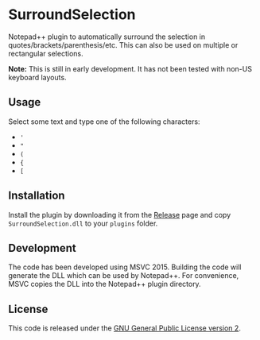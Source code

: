# SurroundSelection
Notepad++ plugin to automatically surround the selection in quotes/brackets/parenthesis/etc. This can also be used on multiple or rectangular selections.

**Note:** This is still in early development. It has not been tested with non-US keyboard layouts.

## Usage
Select some text and type one of the following characters:
- `'`
- `"`
- `(`
- `{`
- `[`

## Installation
Install the plugin by downloading it from the [Release](https://github.com/dail8859/SurroundSelection/releases) page and copy `SurroundSelection.dll` to your `plugins` folder.

## Development
The code has been developed using MSVC 2015. Building the code will generate the DLL which can be used by Notepad++. For convenience, MSVC copies the DLL into the Notepad++ plugin directory.

## License
This code is released under the [GNU General Public License version 2](http://www.gnu.org/licenses/gpl-2.0.txt).
